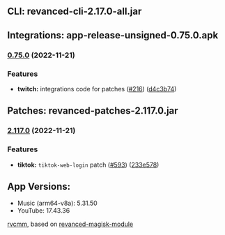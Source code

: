 ## CLI: revanced-cli-2.17.0-all.jar  
## Integrations: app-release-unsigned-0.75.0.apk  
### [0.75.0](https://github.com/revanced/revanced-integrations/compare/v0.74.1...v0.75.0) (2022-11-21)
### Features
* **twitch:** integrations code for patches ([#216](https://github.com/revanced/revanced-integrations/issues/216)) ([d4c3b74](https://github.com/revanced/revanced-integrations/commit/d4c3b74a9a49c7595cf63e3ccedc03586bc2de8d))

  
## Patches: revanced-patches-2.117.0.jar  
### [2.117.0](https://github.com/revanced/revanced-patches/compare/v2.116.0...v2.117.0) (2022-11-21)
### Features
* **tiktok:** `tiktok-web-login` patch ([#593](https://github.com/revanced/revanced-patches/issues/593)) ([233e578](https://github.com/revanced/revanced-patches/commit/233e578b4d1cd5e783369e0c855e8246d158f8ed))

  
## App Versions:  
* Music (arm64-v8a): 5.31.50  
* YouTube: 17.43.36  

 [rvcmm](https://github.com/thrwKappu/rvcmm/), based on [revanced-magisk-module](https://github.com/j-hc/revanced-magisk-module)  
